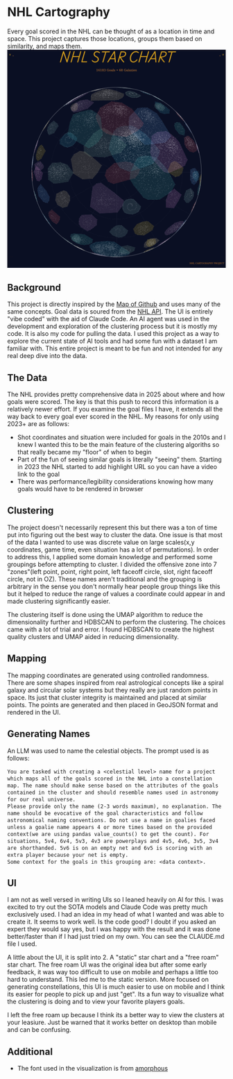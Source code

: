 # NHL Cartography
Every goal scored in the NHL can be thought of as a location in time and space. This project captures those locations, groups them based on similarity, and maps them. 
<img src="visualizations/nhl_star_chart_web_20250802_172502.png"/>

## Background
This project is directly inspired by the [Map of Github](https://anvaka.github.io/map-of-github) and uses many of the same concepts. Goal data is soured from the [NHL API](https://github.com/Zmalski/NHL-API-Reference). The UI is entirely "vibe coded" with the aid of Claude Code. An AI agent was used in the development and exploration of the clustering process but it is mostly my code. It is also my code for pulling the data. I used this project as a way to explore the current state of AI tools and had some fun with a dataset I am familiar with. This entire project is meant to be fun and not intended for any real deep dive into the data.

## The Data
The NHL provides pretty comprehensive data in 2025 about where and how goals were scored. The key is that this push to record this information is a relatively newer effort. If you examine the goal files I have, it extends all the way back to every goal ever scored in the NHL. My reasons for only using 2023+ are as follows:
- Shot coordinates and situation were included for goals in the 2010s and I knew I wanted this to be the main feature of the clustering algoriths so that really became my "floor" of when to begin
- Part of the fun of seeing similar goals is literally "seeing" them. Starting in 2023 the NHL started to add highlight URL so you can have a video link to the goal
- There was performance/legibility considerations knowing how many goals would have to be rendered in browser

## Clustering
The project doesn't necessarily represent this but there was a ton of time put into figuring out the best way to cluster the data. One issue is that most of the data I wanted to use was discrete value on large scales(x,y coordinates, game time, even situation has a lot of permutations). In order to address this, I applied some domain knowledge and performed some groupings before attempting to cluster. I divided the offensive zone into 7 "zones"(left point, point, right point, left faceoff circle, slot, right faceoff circle, not in OZ). These names aren't traditional and the grouping is arbitrary in the sense you don't normally hear people group things like this but it helped to reduce the range of values a coordinate could appear in and made clustering significantly easier. 

The clustering itself is done using the UMAP algorithm to reduce the dimensionality further and HDBSCAN to perform the clustering. The choices came with a lot of trial and error. I found HDBSCAN to create the highest quality clusters and UMAP aided in reducing dimensionality. 

## Mapping
The mapping coordinates are generated using controlled randomness. There are some shapes inspired from real astrological concepts like a spiral galaxy and circular solar systems but they really are just random points in space. Its just that cluster integrity is maintained and placed at similar points. The points are generated and then placed in GeoJSON format and rendered in the UI.

## Generating Names
An LLM was used to name the celestial objects. The prompt used is as follows:
```
You are tasked with creating a <celestial level> name for a project which maps all of the goals scored in the NHL into a constellation map. The name should make sense based on the attributes of the goals contained in the cluster and should resemble names used in astronomy for our real universe.
Please provide only the name (2-3 words maximum), no explanation. The name should be evocative of the goal characteristics and follow astronomical naming conventions. Do not use a name in goalies faced unless a goalie name appears 4 or more times based on the provided context(we are using pandas value_counts() to get the count). For situations, 5v4, 6v4, 5v3, 4v3 are powerplays and 4v5, 4v6, 3v5, 3v4 are shorthanded. 5v6 is on an empty net and 6v5 is scoring with an extra player because your net is empty.
Some context for the goals in this grouping are: <data context>.
```

## UI
I am not as well versed in writing UIs so I leaned heavily on AI for this. I was excited to try out the SOTA models and Claude Code was pretty much exclusively used. I had an idea in my head of what I wanted and was able to create it. It seems to work well. Is the code good? I doubt if you asked an expert they would say yes, but I was happy with the result and it was done better/faster than if I had just tried on my own. You can see the CLAUDE.md file I used.

A little about the UI, it is split into 2. A "static" star chart and a "free roam" star chart. The free roam UI was the original idea but after some early feedback, it was way too difficult to use on mobile and perhaps a little too hard to understand. This led me to the static version. More focused on generating constellations, this UI is much easier to use on mobile and I think its easier for people to pick up and just "get". Its a fun way to visualize what the clustering is doing and to view your favorite players goals.

I left the free roam up because I think its a better way to view the clusters at your leasiure. Just be warned that it works better on desktop than mobile and can be confusing.


## Additional
- The font used in the visualization is from [amorphous](https://amorphous.itch.io/beholden)
